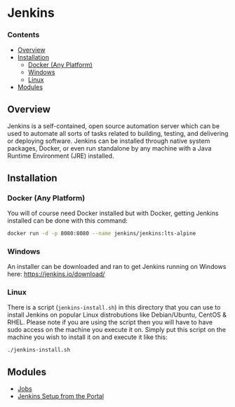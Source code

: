 # Jenkins
<!--TOC_START-->
### Contents
- [Overview](#overview)
- [Installation](#installation)
	- [Docker (Any Platform)](#docker-any-platform)
	- [Windows](#windows)
	- [Linux](#linux)
- [Modules](#modules)

<!--TOC_END-->
## Overview
Jenkins is a self-contained, open source automation server which can be used to automate all sorts of tasks related to building, testing, and delivering or deploying software.
Jenkins can be installed through native system packages, Docker, or even run standalone by any machine with a Java Runtime Environment (JRE) installed.

## Installation
### Docker (Any Platform)
You will of course need Docker installed but with Docker, getting Jenkins installed can be done with this command:
```bash
docker run -d -p 8080:8080 --name jenkins/jenkins:lts-alpine
```
### Windows
An installer can be downloaded and ran to get Jenkins running on Windows here: https://jenkins.io/download/
### Linux
There is a script (`jenkins-install.sh`) in this directory that you can use to install Jenkins on popular Linux distrobutions like Debian/Ubuntu, CentOS & RHEL.
Please note if you are using the script then you will have to have sudo access on the machine you execute it on.
Simply put this script on the machine you wish to install it on and execute it like this:
```bash
./jenkins-install.sh
```
<!--MODULES_START-->
## Modules
- [Jobs](./modules/jobs)
- [Jenkins Setup from the Portal](./modules/web-setup)
<!--MODULES_END-->
